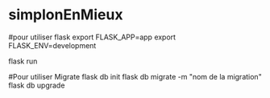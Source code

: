 # simplonEnMieux

#pour utiliser flask
export FLASK_APP=app
export FLASK_ENV=development

flask run

#Pour utiliser Migrate
flask db init
flask db migrate -m "nom de la migration"
flask db upgrade

